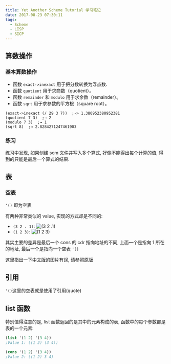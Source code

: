 ```yaml
---
title: Yet Another Scheme Tutorial 学习笔记
date: 2017-08-23 07:30:11
tags:
  - Scheme
  - LISP
  - SICP
---
```


## 算数操作

### 基本算数操作

- 函数 `exact->inexact` 用于把分数转换为浮点数.
- 函数 `quotient` 用于求商数（quotient）。
- 函数 `remainder` 和 `modulo` 用于求余数（remainder）。
- 函数 `sqrt` 用于求参数的平方根（square root）。

```LISP
(exact->inexact (/ 29 3 7))  ;-> 1.380952380952381
(quotient 7 3)  ;→ 2
(modulo 7 3)  ;→ 1
(sqrt 8)  ;→ 2.8284271247461903
```

### 练习

练习中发现, 如果创建 scm 文件并写入多个算式, 好像不能得出每个计算的值, 得到的只能是最后一个算式的结果.

## 表

### 空表

`'()` 即为空表

有两种非常类似的 value, 实现的方式却是不同的:

- `(3 2 . 1)`:
  ![`(3 2 .1)`](http://www.shido.info/lisp/conss2.png)
- `(1 2 3)`:
  ![`(1 2 3)`](http://www.shido.info/lisp/list2.png)

其实主要的差异是最后一个 cons 的 cdr 指向地址的不同, 上面一个是指向 1 所在的地址, 最后一个是指向一个空表 `'()`

这里指出一下[中文版](https://deathking.github.io/yast-cn/contents/chapter3.html)的图片有误, 请参照[原版](http://www.shido.info/lisp/scheme3_e.html)

## 引用

`'()`这里的空表就是使用了引用(quote)

## list 函数

特别值得注意的是, list 函数返回的是其中的元素构成的表, 函数中的每个参数都是表的一个元素:

```Scheme
(list '(1 2) '(3 4))
;Value 1: ((1 2) (3 4))

(cons '(1 2) '(3 4))
;Value 2: ((1 2) 3 4)
```

